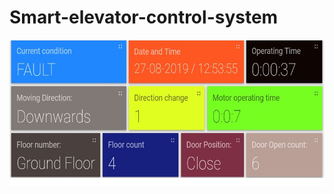 # Smart-elevator-control-system
![image](https://github.com/tutul032/Smart-elevator-control-system/blob/master/elevator.jpg)
